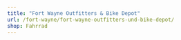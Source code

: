 ```yaml
---
title: "Fort Wayne Outfitters & Bike Depot"
url: /fort-wayne/fort-wayne-outfitters-und-bike-depot/
shop: Fahrrad
---
```

